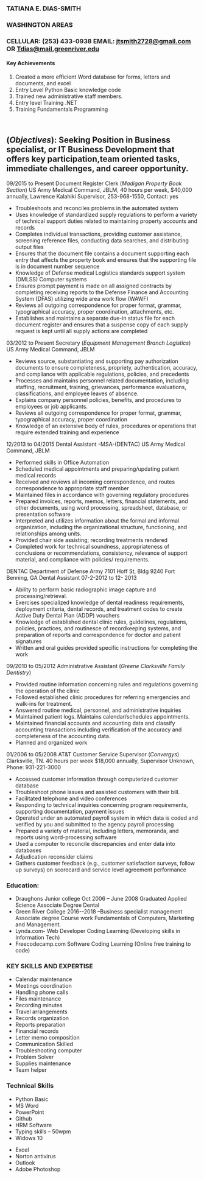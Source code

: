 ### TATIANA E. DIAS-SMITH
### WASHINGTON AREAS  
### CELLULAR: (253) 433-0938 EMAIL: jtsmith2728@gmail.com OR Tdias@mail.greenriver.edu 
#### Key Achievements 
1. Created a more efficient Word database for forms, letters and documents, and excel
2. Entry Level Python Basic knowledge code 
3. Trained new administrative staff members.
4. Entry level Training .NET
5. Training Fundamentals Programming 
<br>

## (*Objectives*): Seeking Position in Business specialist, or IT Business Development that offers key participation,team oriented tasks, immediate challenges, and career opportunity.

09/2015 to Present Document Register Clerk (_Madigan Property Book Section_) US Army Medical Command, JBLM, 40 hours per week, $40,000 annually, Lawrence Kalahiki Supervisor, 253-968-1550, Contact: yes  
-  Troubleshoots and reconciles problems in the automated system    
-  Uses knowledge of standardized supply regulations to perform a variety of technical support duties related to maintaining property accounts and records  
-  Completes individual transactions, providing customer assistance, screening reference files, conducting data searches, and distributing output files
-  Ensures that the document file contains a document supporting each entry that affects the property book and ensures that the supporting file is in document number sequence
-  Knowledge of Defense medical Logistics standards support system (DMLSS) Computer systems      
-  Ensures prompt payment is made on all assigned contracts by completing receiving reports to the Defense Finance and Accounting System (DFAS) utilizing wide area work flow (WAWF) 
-  Reviews all outgoing correspondence for proper format, grammar, typographical accuracy, proper coordination, attachments, etc.  
-  Establishes and maintains a separate due-in status file for each document register and ensures that a suspense copy of each supply request is kept until all supply actions are completed
      
03/2012 to Present Secretary (_Equipment Management Branch Logistics_) US Army Medical Command, JBLM 
-  Reviews source, substantiating and supporting pay authorization documents to ensure completeness, propriety, authentication, accuracy, and compliance with applicable regulations, policies, and precedents
-  Processes and maintains personnel related documentation, including staffing, recruitment, training, grievances, performance evaluations, classifications, and employee leaves of absence.
-  Explains company personnel policies, benefits, and procedures to employees or job applicants.	
-  Reviews all outgoing correspondence for proper format, grammar, typographical accuracy, proper coordination
-  Knowledge of an extensive body of rules, procedures or operations that require extended training and experience

12/2013 to 04/2015 Dental Assistant -MSA-(DENTAC) US Army Medical Command, JBLM 
-  Performed skills in Office Automation
-  Scheduled medical appointments and preparing/updating patient medical records
-  Received and reviews all incoming correspondence, and routes correspondence to appropriate staff member
-  Maintained files in accordance with governing regulatory procedures
-  Prepared invoices, reports, memos, letters, financial statements, and other documents, using word processing, spreadsheet, database, or presentation software
-  Interpreted and utilizes information about the formal and informal organization, including the organizational structure, functioning, and relationships among units.
-  Provided chair side assisting; recording treatments rendered
-  Completed work for technical soundness, appropriateness of conclusions or recommendations, consistency, relevance of support material, and compliance with policies/ requirements.

DENTAC Department of Defense Army  7101 Hoff St, Bldg 9240 Fort Benning, GA 
Dental Assistant 07-2-2012 to 12- 2013   
-  Ability to perform basic radiographic image capture and processing/retrieval.
-  Exercises specialized knowledge of dental readiness requirements, deployment criteria, dental records, and treatment codes to create Active Duty Dental Plan (ADDP) vouchers
-  Knowledge of established dental clinic rules, guidelines, regulations, policies, practices, and routinesce of recordkeeping systems, and preparation of reports and correspondence for doctor and patient signatures
-  Written and oral guides provided specific instructions for completing the work

09/2010 to 05/2012 Administrative Assistant (_Greene Clarksville Family Dentistry_)
-  Provided routine information concerning rules and regulations governing the operation of the clinic
-  Followed established clinic procedures for referring emergencies and walk-ins for treatment.
-  Answered routine medical, personnel, and administrative inquiries 
-  Maintained patient logs. Maintains calendar/schedules appointments.  
-  Maintained financial accounts and accounting data and classify accounting transactions including verification of the accuracy and completeness of the accounting data.
-  Planned and organized work 

01/2006 to 05/2008 AT&T Customer Service Supervisor (_Convergys_) Clarksville, TN. 40 hours per week $18,000 annually, Supervisor Unknown, Phone: 931-221-3000
-  Accessed customer information through computerized customer database
-  Troubleshoot phone issues and assisted customers with their bill.
-  Facilitated telephone and video conferences
-  Responding to technical inquiries concerning program requirements, supporting documentation, payment issues
-  Operated under an automated payroll system in which data is coded and verified by you and submitted to the agency payroll processing
-  Prepared a variety of material, including letters, memoranda, and reports using word-processing software
-  Used a computer to reconcile discrepancies and enter data into databases
-  Adjudication reconsider claims 
-  Gathers customer feedback (e.g., customer satisfaction surveys, follow up surveys) on scorecard and service level agreement performance

### Education:
-  Draughons Junior college Oct 2006 – June 2008 Graduated Applied Science Associate Degree Dental
-  Green River College 2016--2018 –Business specialist management Associate degree Course work Fundamentals of Computers, Marketing and Management. 
-  Lynda.com- Web Developer Coding Learning (Developing skills in Information Tech)
-  Freecodecamp.com Software Coding Learning (Online free training to code) 

### **KEY SKILLS AND EXPERTISE**
-  Calendar maintenance	
-  Meetings coordination	
-  Handling phone calls
-  Files maintenance	
-  Recording minutes	
-  Travel arrangements
-  Records organization	
-  Reports preparation	
-  Financial records
-  Letter  memo composition
-  Communication Skilled
-  Troubleshooting computer                                                           	
-  Problem Solver 	
-  Supplies maintenance
-  Team helper 

### Technical Skills   
-  Python Basic    
-  MS Word                                     
-  PowerPoint                             
-  Github
-  HRM Software                            
-  Typing skills – 50wpm            
-  Widows 10                            
*  Excel                                        
*  Norton antivirus                                  
*  Outlook 
*  Adobe Photoshop
